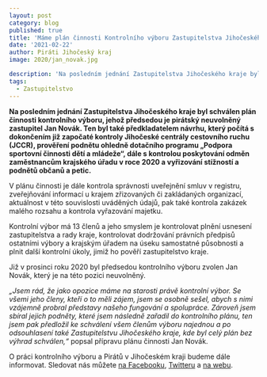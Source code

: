 ```yaml
---
layout: post
category: blog
published: true
title: 'Máme plán činnosti Kontrolního výboru Zastupitelstva Jihočeského kraje na rok 2021'
date: '2021-02-22'
author: Piráti Jihočeský kraj
image: 2020/jan_novak.jpg

description: 'Na posledním jednání Zastupitelstva Jihočeského kraje byl schválen plán činnosti kontrolního výboru, jehož předsedou je pirátský neuvolněný zastupitel Jan Novák. Ten byl také předkladatelem návrhu, který počítá s dokončením již započaté kontroly Jihočeské centrály cestovního ruchu (JCCR), prověření podnětu ohledně dotačního programu „Podpora sportovní činnosti dětí a mládeže“, dále s kontrolou poskytování odměn zaměstnancům krajského úřadu v roce 2020 a vyřizování stížností a podnětů občanů a petic.'
tags:
  - Zastupitelstvo
---
```

**Na posledním jednání Zastupitelstva Jihočeského kraje byl schválen plán činnosti kontrolního výboru, jehož předsedou je pirátský neuvolněný zastupitel Jan Novák. 
Ten byl také předkladatelem návrhu, který počítá s dokončením již započaté kontroly Jihočeské centrály cestovního ruchu (JCCR), prověření podnětu ohledně dotačního programu „Podpora sportovní činnosti dětí a mládeže“, 
dále s kontrolou poskytování odměn zaměstnancům krajského úřadu v roce 2020 a vyřizování stížností a podnětů občanů a petic.**

V plánu činnosti je dále kontrola správnosti uveřejnění smluv v registru, zveřejňování informací u krajem zřizovaných či zakládaných organizací, aktuálnost v této souvislosti uváděných údajů, pak 
také kontrola zakázek malého rozsahu a kontrola vyřazování majetku. 

Kontrolní výbor má 13 členů a jeho smyslem je kontrolovat plnění usnesení zastupitelstva a rady kraje, kontrolovat dodržování právních předpisů ostatními výbory a krajským úřadem na úseku 
samostatné působnosti a plnit další kontrolní úkoly, jimiž ho pověří zastupitelstvo kraje. 

Již v prosinci roku 2020 byl předsedou kontrolního výboru zvolen Jan Novák, který je na této pozici neuvolněný. 

*„Jsem rád, že jako opozice máme na starosti právě kontrolní výbor. Se všemi jeho členy, kteří o to měli zájem, jsem se osobně sešel, abych s nimi vzájemně probral představy našeho fungování
 a spolupráce. Zároveň jsem sbíral jejich podněty, které jsem následně zařadil do kontrolního plánu, ten jsem pak předložil ke schválení všem členům výboru najednou a po odsouhlasení 
 také Zastupitelstvu Jihočeského kraje, kde byl celý plán bez výhrad schválen,“* popsal přípravu plánu činnosti Jan Novák.

O práci kontrolního výboru a Pirátů v Jihočeském kraji budeme dále informovat. Sledovat nás můžete 
[na Facebooku](https://www.facebook.com/pirati.jck), 
[Twitteru](https://twitter.com/PiratiJcK) a 
[na webu](https://jihocesky.pirati.cz/).




 